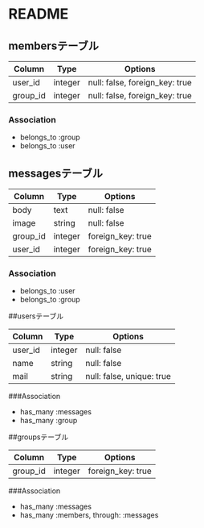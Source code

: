 # README

## membersテーブル

|Column|Type|Options|
|------|----|-------|
|user_id|integer|null: false, foreign_key: true|
|group_id|integer|null: false, foreign_key: true|

### Association
- belongs_to :group
- belongs_to :user

## messagesテーブル

|Column|Type|Options|
|------|----|-------|
|body|text|null: false|
|image|string|null: false|
|group_id|integer|foreign_key: true|
|user_id|integer|foreign_key: true|

### Association
- belongs_to :user
- belongs_to :group

##usersテーブル

|Column|Type|Options|
|------|----|-------|
|user_id|integer|null: false|
|name|string|null: false|
|mail|string|null: false, unique: true|

###Association
- has_many :messages
- has_many :group

##groupsテーブル

|Column|Type|Options|
|------|----|-------|
|group_id|integer|foreign_key: true|

###Association
- has_many :messages
- has_many :members, through: :messages
